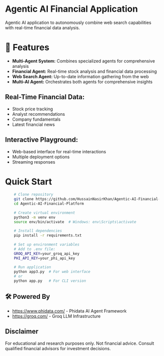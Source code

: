 # Agentic AI Financial Application
Agentic AI application to autonomously combine web search capabilities with real-time financial data analysis.

# 🌟 Features
- **Multi-Agent System:** Combines specialized agents for comprehensive analysis
- **Financial Agent:** Real-time stock analysis and financial data processing
- **Web Search Agent:** Up-to-date information gathering from the web
- **Multi-AI Agent:** Orchestrates both agents for comprehensive insights

## Real-Time Financial Data:
- Stock price tracking
- Analyst recommendations
- Company fundamentals
- Latest financial news

## Interactive Playground:
- Web-based interface for real-time interactions
- Multiple deployment options
- Streaming responses

# Quick Start
```bash
    # Clone repository
    git clone https://github.com/HussainNasirKhan/Agentic-AI-Financial-Platform.git
    cd Agentic-AI-Financial-Platform
    
    # Create virtual environment
    python3 -m venv env
    source env/bin/activate  # Windows: env\Scripts\activate
    
    # Install dependencies
    pip install -r requirements.txt
    
    # Set up environment variables
    # Add to .env file:
    GROQ_API_KEY=your_groq_api_key
    PHI_API_KEY=your_phi_api_key
    
    # Run application
    python app3.py  # For web interface
    # or
    python app.py   # For CLI version
```

## 🛠️ Powered By
- https://www.phidata.com/ - Phidata AI Agent Framework
- https://groq.com/ - Groq LLM Infrastructure

## Disclaimer
For educational and research purposes only. Not financial advice. Consult qualified financial advisors for investment decisions.
